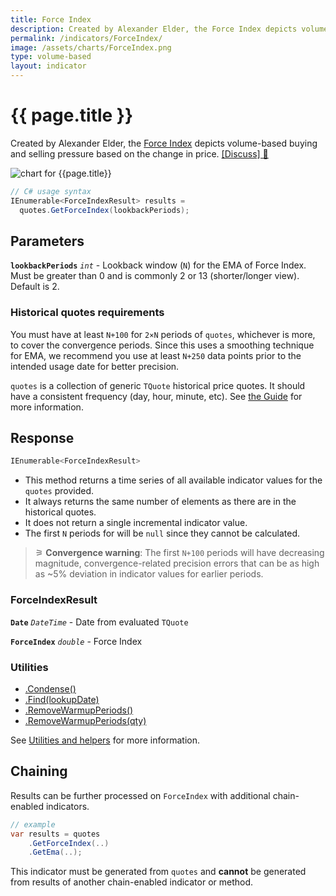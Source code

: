 ```yaml
---
title: Force Index
description: Created by Alexander Elder, the Force Index depicts volume-based buying and selling pressure based on the change in price.
permalink: /indicators/ForceIndex/
image: /assets/charts/ForceIndex.png
type: volume-based
layout: indicator
---
```


# {{ page.title }}

Created by Alexander Elder, the [Force Index](https://en.wikipedia.org/wiki/Force_index) depicts volume-based buying and selling pressure based on the change in price.
[[Discuss] &#128172;]({{site.github.repository_url}}/discussions/382 "Community discussion about this indicator")

![chart for {{page.title}}]({{site.baseurl}}{{page.image}})

```csharp
// C# usage syntax
IEnumerable<ForceIndexResult> results =
  quotes.GetForceIndex(lookbackPeriods);
```

## Parameters

**`lookbackPeriods`** _`int`_ - Lookback window (`N`) for the EMA of Force Index.  Must be greater than 0 and is commonly 2 or 13 (shorter/longer view).  Default is 2.

### Historical quotes requirements

You must have at least `N+100` for `2×N` periods of `quotes`, whichever is more, to cover the convergence periods.  Since this uses a smoothing technique for EMA, we recommend you use at least `N+250` data points prior to the intended usage date for better precision.

`quotes` is a collection of generic `TQuote` historical price quotes.  It should have a consistent frequency (day, hour, minute, etc).  See [the Guide]({{site.baseurl}}/guide/#historical-quotes) for more information.

## Response

```csharp
IEnumerable<ForceIndexResult>
```

- This method returns a time series of all available indicator values for the `quotes` provided.
- It always returns the same number of elements as there are in the historical quotes.
- It does not return a single incremental indicator value.
- The first `N` periods for will be `null` since they cannot be calculated.

>&#9886; **Convergence warning**: The first `N+100` periods will have decreasing magnitude, convergence-related precision errors that can be as high as ~5% deviation in indicator values for earlier periods.

### ForceIndexResult

**`Date`** _`DateTime`_ - Date from evaluated `TQuote`

**`ForceIndex`** _`double`_ - Force Index

### Utilities

- [.Condense()]({{site.baseurl}}/utilities#condense)
- [.Find(lookupDate)]({{site.baseurl}}/utilities#find-indicator-result-by-date)
- [.RemoveWarmupPeriods()]({{site.baseurl}}/utilities#remove-warmup-periods)
- [.RemoveWarmupPeriods(qty)]({{site.baseurl}}/utilities#remove-warmup-periods)

See [Utilities and helpers]({{site.baseurl}}/utilities#utilities-for-indicator-results) for more information.

## Chaining

Results can be further processed on `ForceIndex` with additional chain-enabled indicators.

```csharp
// example
var results = quotes
    .GetForceIndex(..)
    .GetEma(..);
```

This indicator must be generated from `quotes` and **cannot** be generated from results of another chain-enabled indicator or method.

